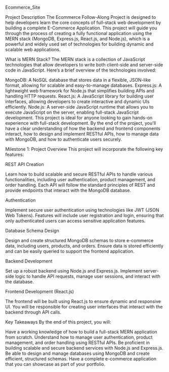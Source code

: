 Ecommerce_Site

Project Description
The Ecommerce Follow-Along Project is designed to help developers learn the core concepts of full-stack web development by building a complete E-Commerce Application. This project will guide you through the process of creating a fully functional application using the MERN stack (MongoDB, Express.js, React.js, and Node.js), which is a powerful and widely used set of technologies for building dynamic and scalable web applications.

What is MERN Stack?
The MERN stack is a collection of JavaScript technologies that allow developers to write both client-side and server-side code in JavaScript. Here’s a brief overview of the technologies involved:

MongoDB: A NoSQL database that stores data in a flexible, JSON-like format, allowing for scalable and easy-to-manage databases.
Express.js: A lightweight web framework for Node.js that simplifies building APIs and handling HTTP requests.
React.js: A JavaScript library for building user interfaces, allowing developers to create interactive and dynamic UIs efficiently.
Node.js: A server-side JavaScript runtime that allows you to execute JavaScript on the server, enabling full-stack JavaScript development.
This project is ideal for anyone looking to gain hands-on experience with full-stack development. By the end of the project, you'll have a clear understanding of how the backend and frontend components interact, how to design and implement RESTful APIs, how to manage data with MongoDB, and how to authenticate users securely.

Milestone 1: Project Overview
This project will incorporate the following key features:

REST API Creation

Learn how to build scalable and secure RESTful APIs to handle various functionalities, including user authentication, product management, and order handling. Each API will follow the standard principles of REST and provide endpoints that interact with the MongoDB database.

Authentication

Implement secure user authentication using technologies like JWT (JSON Web Tokens). Features will include user registration and login, ensuring that only authenticated users can access sensitive application features.

Database Schema Design

Design and create structured MongoDB schemas to store e-commerce data, including users, products, and orders. Ensure data is stored efficiently and can be easily queried to support the frontend application.

Backend Development

Set up a robust backend using Node.js and Express.js. Implement server-side logic to handle API requests, manage user sessions, and interact with the database.

Frontend Development (React.js)

The frontend will be built using React.js to ensure dynamic and responsive UI. You will be responsible for creating user interfaces that interact with the backend through API calls.

Key Takeaways
By the end of this project, you will:

Have a working knowledge of how to build a full-stack MERN application from scratch.
Understand how to manage user authentication, product management, and order handling using RESTful APIs.
Be proficient in building scalable and secure backend services with Node.js and Express.js.
Be able to design and manage databases using MongoDB and create efficient, structured schemas.
Have a complete e-commerce application that you can showcase as part of your portfolio.
